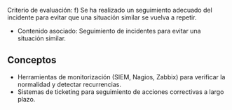 Criterio de evaluación:
f) Se ha realizado un seguimiento adecuado del incidente para evitar que una situación similar se vuelva a repetir.

* Contenido asociado: Seguimiento de incidentes para evitar una situación similar.


## Conceptos
- Herramientas de monitorización (SIEM, Nagios, Zabbix) para verificar la normalidad y detectar recurrencias.
- Sistemas de ticketing para seguimiento de acciones correctivas a largo plazo.
